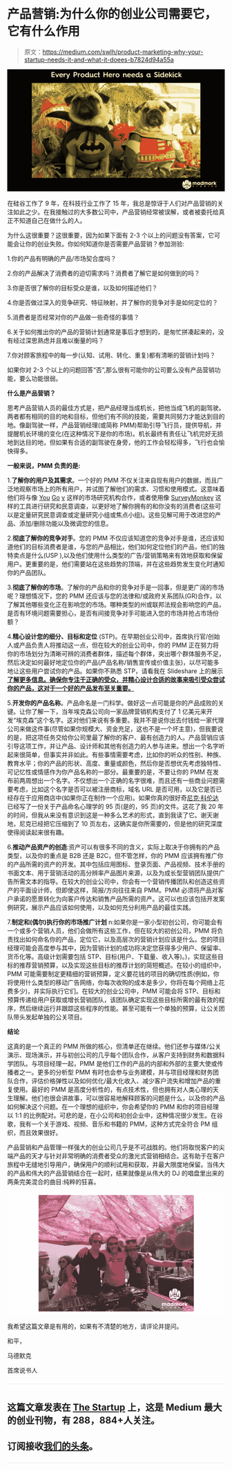 # 产品营销:为什么你的创业公司需要它，它有什么作用

> 原文：<https://medium.com/swlh/product-marketing-why-your-startup-needs-it-and-what-it-doees-b7824d94a55a>

![](img/8d4c3b36e1c376c4761e972c735ac4f6.png)

在硅谷工作了 9 年，在科技行业工作了 15 年，我总是惊讶于人们对产品营销的关注如此之少。在我接触过的大多数公司中，产品营销经常被误解，或者被委托给真正不知道自己在做什么的人。

为什么这很重要？这很重要，因为如果下面有 2-3 个以上的问题没有答案，它可能会让你的创业失败。你如何知道你是否需要产品营销？参加测验:

1.你的产品有明确的产品/市场契合度吗？

2.你的产品解决了消费者的迫切需求吗？消费者了解它是如何做到的吗？

3.你是否很了解你的目标受众是谁，以及如何描述他们？

4.你是否做过深入的竞争研究、特征映射，并了解你的竞争对手是如何定位的？

5.消费者是否经常对你的产品做一些奇怪的事情？

6.关于如何推出你的产品的营销计划通常是事后才想到的，是匆忙拼凑起来的，没有经过深思熟虑并且难以衡量的吗？

7.你对顾客旅程中的每一步(认知、试用、转化、重复)都有清晰的营销计划吗？

如果你对 2-3 个以上的问题回答“否”,那么很有可能你的公司要么没有产品营销功能，要么功能很弱。

**什么是产品营销？**

思考产品营销人员的最佳方式是，把产品经理当成机长，把他当成飞机的副驾驶。两者都有相同的目的地和目标，但他们有不同的技能，需要共同努力才能达到目的地。像副驾驶一样，产品营销经理(或简称 PMM)帮助引导飞行员，提供导航，并提醒机长环境的变化(在这种情况下是你的市场)。机长最终有责任让飞机完好无损地到达目的地，但如果有合适的副驾驶在身旁，他的工作会轻松得多，飞行也会愉快得多。

**一般来说，PMM 负责的是:**

1.**了解你的用户及其需求**。一个好的 PMM 不仅关注来自现有用户的数据，而且广泛地观察市场上的所有用户，并试图了解他们的需求、习惯和使用模式。这意味着他们将与像 [You](http://www.yougov.org/) [Go](https://today.yougov.com/) [v](http://www.yougov.org/) 这样的市场研究机构合作，或者使用像 [SurveyMonkey](http://www.surveymonkey.com/) 这样的工具进行研究和民意调查，以更好地了解你拥有的和你没有的消费者(这些可以是定量研究民意调查或定量研究小组或焦点小组)。这些见解可用于改进您的产品、添加/删除功能以及微调您的信息。

2.**彻底了解你的竞争对手**。您的 PMM 不仅应该知道您的竞争对手是谁，还应该知道他们的目标消费者是谁，与您的产品相比，他们如何定位他们的产品，他们的独特卖点是什么(USP ),以及他们使用什么类型的广告/营销策略来有效地获取和保留用户。更重要的是，他们需要站在这些趋势的顶端，并在这些趋势发生变化时通知你的产品团队。

3.**彻底了解你的市场**。了解你的产品和你的竞争对手是一回事，但是更广阔的市场呢？理想情况下，您的 PMM 还应该与您的法律和/或政府关系团队(GR)合作，以了解其他哪些变化正在影响您的市场。哪种类型的州或联邦法规会影响您的产品，是否有环境问题需要担心，是否有间接竞争对手可能进入您的市场并抢占市场份额？

4.**精心设计您的细分、目标和定位** (STP)。在早期创业公司中，首席执行官/创始人或产品负责人将推动这一点，但在较大的创业公司中，你的 PMM 正在努力将你的市场划分为清晰可辨的消费者群体，描述每个群体，突出哪个群体服务不足，然后决定如何最好地定位你的产品(产品名称/销售宣传或价值主张)，以尽可能多地让这些用户尝试你的产品。如果你不熟悉 STP，请看我在 Slideshare 上的展示 [**了解更多信息。确保你专注于正确的受众，并精心设计合适的故事来吸引受众尝试你的产品，这对于一个好的产品发布至关重要。**](https://www.slideshare.net/pmork/mad-mork-stp-framework-for-reaching-the-right-userpptx)

5.**开发你的产品名称**。产品命名是一门科学。做好这一点可能是你的产品成败的关键。让你了解一下，当年埃克森公司向一家品牌营销机构支付了 1 亿美元来开发“埃克森”这个名字。这对他们来说有多重要。我并不是说你出去付钱给一家代理公司来做这件事(尽管如果你规模大、资金充足，这也不是一个坏主意)，但我要说的是，把这项任务交给你公司里最了解你的客户、最有创造力的人。产品营销应该引导这项工作，并让产品、设计师和其他有创造力的人参与进来。想出一个名字听起来很简单，但事实并非如此。有些事情需要考虑，比如你的听众的性别、种族、教育水平；你的产品的形状、高度、重量或颜色，然后你是否想优先考虑独特性、可记忆性或情感作为你产品名称的一部分。最重要的是，不要让你的 PMM 在发布前两周想出一个名字。不仅想出一个正确的名字很难，而且还有一些商业问题需要考虑，比如这个名字是否可以被注册商标，域名 URL 是否可用，以及它是否已经存在于应用商店中(如果你正在制作一个应用)。如果你真的很好奇[尼克·科伦达](https://www.nickkolenda.com/)已经写了一份关于产品命名心理学的 95 页(是的，95 页)的文件。这花了我 20 年的时间，但我从来没有意识到这是一种多么艺术的形式，直到我读了它。谢天谢地，尼克已经把它压缩到了 10 页左右，这确实是你所需要的，但是他的研究深度使得阅读起来很有趣。

6.**推动产品资产的创造**:资产可以有很多不同的含义，实际上取决于你拥有的产品类型，以及你的重点是 B2B 还是 B2C，但不管怎样，你的 PMM 应该拥有推广你的产品所需的资产的开发。其中包括应用图标、登录页面、产品视频、技术手册的书面文本、用于营销活动的高分辨率产品图片来源，以及为成长型营销团队提供广告所需文本的指导。在较大的创业公司中，你会有一个营销传播团队和创造这些资产的平面设计师，但即使这样，简报/方向往往来自 PMM。PMM 必须将产品对客户承诺的愿景转化为向客户传达和销售产品所需的资产。这可以也应该包括开发案例研究，展示产品应该如何使用，以及如何充分利用产品的最佳实践。

7.**制定和(偶尔)执行你的市场推广计划** n:如果你是一家小型初创公司，你可能会有一个或多个营销人员，他们会做所有这些工作，但在较大的初创公司，PMM 将负责找出如何命名你的产品，定位它，以及高层次的营销计划应该是什么。您的项目经理可能会高度参与其中，因为营销计划的成功将决定您获得多少用户、保留率、货币化等。高级计划需要包括 STP、目标(用户、下载量、收入等)。)，实现这些目标的推荐营销预算，以及实现这些目标的推荐计划的简短概述。在较小的组织中，PMM 可能需要制定更精细的营销预算，定义要花钱的项目的确切性质(例如，你将使用什么类型的移动广告网络，你每次收购的成本是多少，你将在每个网络上花费多少)，并实际执行它们。在较大的创业公司中，PMM 可能会将 STP、目标和预算传递给用户获取或增长营销团队，该团队确定实现这些目标所需的最有效的程序，然后继续运行并跟踪这些程序的性能。甚至可能有一个单独的预算，让公关团队带头发起单独的公关项目。

**结论**

这真的是一个真正的 PMM 所做的核心，但清单还在继续。他们还参与媒体/公关演示、现场演示，并与初创公司的几乎每个团队合作，从客户支持到财务和数据科学团队。与项目经理一起，PMM 是他们工作的产品的内部和外部的主要大使或传播者之一。更多的分析型 PMM 有时也会参与业务建模，并与项目经理和财务团队合作，评估价格弹性以及如何优化/最大化收入、减少客户流失和增加产品的重复使用。最好的 PMM 是高度分析性的，有点技术性，但也拥有对人类心理的天生理解。他们也很会讲故事，可以很容易地解释顾客的问题是什么，以及你的产品如何解决这个问题。在一个理想的组织中，你会希望你的 PMM 和你的项目经理以 1:1 的比例配对。可悲的是，在小公司和初创企业中，这种情况很少发生。在谷歌，我有一个关于游戏、视频、音乐和书籍的 PMM，这种方式完全符合 PM 组织，而且效果很好。

产品营销和产品管理一样强大的创业公司几乎是不可战胜的。他们将取悦客户的尖端产品的天才与针对非常明确的消费者受众的激光式营销相结合。这有助于在客户旅程中无缝地引导用户，确保用户的顺利试用和获取，并最大限度地保留。当伟大的产品和伟大的产品营销结合在一起时，结果就像是从伟大的 DJ 的唱盘里出来的两条完美混合的曲目:纯粹的狂喜。

![](img/ea529cc8cfc7ae8c9680c8270a9511bc.png)

我希望这篇文章是有用的，如果有不清楚的地方，请评论并提问。

和平，

马德默克

首席说书人

![](img/731acf26f5d44fdc58d99a6388fe935d.png)

## 这篇文章发表在 [The Startup](https://medium.com/swlh) 上，这是 Medium 最大的创业刊物，有 288，884+人关注。

## 订阅接收[我们的头条](http://growthsupply.com/the-startup-newsletter/)。

![](img/731acf26f5d44fdc58d99a6388fe935d.png)